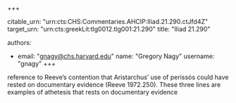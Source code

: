 +++


citable_urn: "urn:cts:CHS:Commentaries.AHCIP:Iliad.21.290.ctJfd4Z"
target_urn: "urn:cts:greekLit:tlg0012.tlg001:21.290"
title: "Iliad 21.290"

authors:
- email: "gnagy@chs.harvard.edu"
  name: "Gregory Nagy"
  username: "gnagy"
+++

<p>reference to Reeve’s contention that Aristarchus’ use of perissós could have rested on documentary evidence (Reeve 1972.250). These three lines are examples of athetesis that rests on documentary evidence</p>